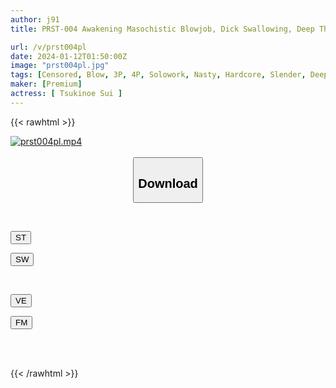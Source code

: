 ```yaml
---
author: j91
title: PRST-004 Awakening Masochistic Blowjob, Dick Swallowing, Deep Throat Orgasm SPECIAL Sui Tsukinoe

url: /v/prst004pl
date: 2024-01-12T01:50:00Z
image: "prst004pl.jpg"
tags: [Censored, Blow, 3P, 4P, Solowork, Nasty, Hardcore, Slender, Deep Throating	]
maker: [Premium]
actress: [ Tsukinoe Sui ]
---
```



{{< rawhtml >}}

<div class="video" data-videoid="GWqWDL9qzysmXv">
    <a href="javascript:;">
        <img src="/v/prst004pl/prst004pl.jpg" width="WIDTH" height="HEIGHT" alt="prst004pl.mp4" loading="lazy">
    </a>
</div>

<script type="text/javascript" src="https://j91.asia/asset/on-demand-st.js"></script>

<br>
  <link rel="stylesheet" href="https://j91.asia/asset/bs5.css">
  
  <center>
  <button class="btn btn-primary" type="button" data-bs-toggle="collapse" data-bs-target=".multi-collapse" aria-expanded="false" aria-controls="multiCollapseExample1 multiCollapseExample2"><h2>Download</h2></button></center>
</p>
<div class="row">
  <div class="col">
    <div class="collapse multi-collapse" id="multiCollapseExample1">
      <div class="card card-body">
	      	      <br>
<div class="buttons">  
<p><a href="https://streamtape.to/v/GWqWDL9qzysmXv" target="_blank"><button class="btn-hover color-3"><i class="fa fa-download"></i> ST</button></a></p>
<p><a href="https://flaswish.com/qoi8iktw2aae" target="_blank"><button class="btn-hover color-2"><i class="fa fa-download"></i> SW</button></a></p></div>
    </div>
  </div>
</div>
  <div class="col">
    <div class="collapse multi-collapse" id="multiCollapseExample2">
      <div class="card card-body">
	      <br>
<div class="buttons">
<p><a href="javascript:;" target="_blank"><button class="btn-hover color-9"><i class="fa fa-download"></i> VE</button></a></p>
<p><a href="javascript:;" target="_blank"><button class="btn-hover color-8"><i class="fa fa-download"></i> FM</button></a></p></div>
<br><br>
      </div>
    </div>
  </div>
</div>

{{< /rawhtml >}}